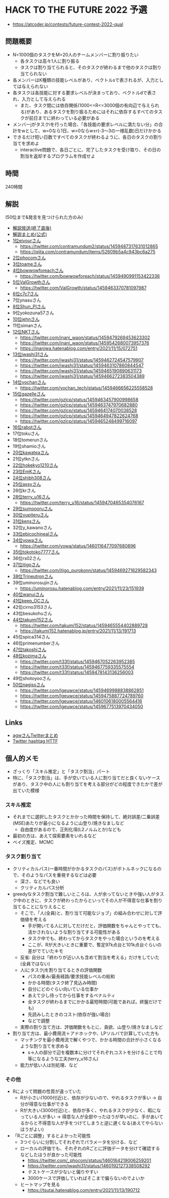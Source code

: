 # HACK TO THE FUTURE 2022 予選
- https://atcoder.jp/contests/future-contest-2022-qual

## 問題概要
- N=1000個のタスクをM=20人のチームメンバーに割り振りたい
    - 各タスクは高々1人に割り振る
    - タスクは割り当てられると、そのタスクが終わるまで他のタスクは割り当てられない
- 各メンバーはK種類の技能レベルがあり、ベクトルsで表されるが、入力としては与えられない
- 各タスクは各技能に対する要求レベルが決まっており、ベクトルdで表され、入力として与えられる
    - また、タスク間には依存関係(1000<=R<=3000個の有向辺で与えられる)があり、あるタスクを割り振るためにはそれに依存するすべてのタスクが前日までに終わっている必要がある
- メンバーjがタスクiを行った場合、「各技能の要求レベルに満たない分」の合計をwとして、w=0なら1日、w>0ならw±r(-3～3の一様乱数)日だけかかる
- できるだけ短い日数ですべてのタスクが終わるように、各日のタスクの割り当てを求めよ
    - interactive問題で、各日ごとに、完了したタスクを受け取り、その日の割当を返却するプログラムを作成せよ

## 時間
240時間

## 解説
(50位まで&発言を見つけられた方のみ)

- [解説放送(終了直後)](https://www.youtube.com/watch?v=H_MuLN6L-r4)
- [解説まとめ(公式)](https://atcoder.jp/contests/future-contest-2022-qual/editorial/2931?lang=ja)
- [1位eivourさん](https://twitter.com/contramundum2/status/1459478557210537985)
    - https://twitter.com/contramundum2/status/1459487317631012865
    - https://qiita.com/contramundum/items/52609b5a4c943bc6a275
- [2位phocomさん](https://twitter.com/_phocom/status/1459461706619699201)
- [3位toameさん](https://twitter.com/41Toame/status/1459861272049041412)
- [4位bowwowforeachさん](https://twitter.com/bowwowforeach/status/1459466965433470977)
    - https://twitter.com/bowwowforeach/status/1459490991153422336
- [5位ValGrowthさん](https://twitter.com/ValGrowth/status/1459465199216652289)
    - https://twitter.com/ValGrowth/status/1459463370781097987
- [6位c7c7さん](https://twitter.com/C7C7LL/status/1459462826930552836)
- 7位ynasuさん
- [8位Shun_PIさん](https://twitter.com/Shun___PI/status/1459463013832880133)
- 9位yokozuna57さん
- [10位iehnさん](https://twitter.com/arimasenu/status/1459461165969395712)
- 11位simanさん
- [12位NKTさん](https://twitter.com/inani_waon/status/1459461945615020032)
    - https://twitter.com/inani_waon/status/1459479269453623302
    - https://twitter.com/inani_waon/status/1459542680073957376
    - https://inaniwa.hatenablog.com/entry/2021/11/15/072751
- [13位iwashi31さん](https://twitter.com/iwashi31/status/1459461324287582210)
    - https://twitter.com/iwashi31/status/1459462724547579907
    - https://twitter.com/iwashi31/status/1459463107860844547
    - https://twitter.com/iwashi31/status/1459465190890631173
    - https://twitter.com/iwashi31/status/1459466272383504389
- [14位yochanさん](https://twitter.com/yochan_tech/status/1459462014615851008)
    - https://twitter.com/yochan_tech/status/1459466656225558528
- [15位gazelleさん](https://twitter.com/gzlcp/status/1459462267331051521)
    - https://twitter.com/gzlcp/status/1459463457900998658
    - https://twitter.com/gzlcp/status/1459463747970682880
    - https://twitter.com/gzlcp/status/1459464174070038528
    - https://twitter.com/gzlcp/status/1459464947822624768
    - https://twitter.com/gzlcp/status/1459465248499716097
- [16位rabotさん](https://qiita.com/tanaka-a/items/dc50b224f984335ab986)
- 17位tokuさん
- 18位tomerunさん
- 19位shamioさん
- [20位kawateaさん](https://twitter.com/kawatea03/status/1459464321768259585)
- 21位ytknさん
- [22位hokekyo1210さん](https://twitter.com/_hokekyo1210/status/1459479032932990977)
- [23位EmKさん](https://twitter.com/EmKjp/status/1459465646371053572)
- [24位shibh308さん](https://twitter.com/shibh308/status/1459469659468877825)
- [25位assyさん](https://twitter.com/assy1028/status/1459461980347985924)
- 26位krさん
- [28位terry_u16さん](https://twitter.com/terry_u16/status/1459462317771747328)
    - https://twitter.com/terry_u16/status/1459470465354076167
- [29位sumoooruさん](https://twitter.com/sumoooru/status/1459478589309550596)
- [30位yupiteruさん](https://twitter.com/yupiteru_kun/status/1459461186466975751)
- [31位kensさん](https://twitter.com/kens_kyopro/status/1459462599339556866)
- 32位y_kawanoさん
- [33位ebicochinealさん](https://twitter.com/ebicochineal/status/1459487058087407617)
- [34位yowaさん](https://twitter.com/yowa/status/1459985209949302784)
    - https://twitter.com/yowa/status/1460116477097680896
- [35位tokotoko7777さん](https://twitter.com/whimsicott_opu/status/1459472590796308484)
- 36位rs02さん
- [37位itigoさん](https://twitter.com/itigo_purokonn/status/1459466863201587202)
    - https://twitter.com/itigo_purokonn/status/1459469271629582343
- [38位Trineutronさん](https://twitter.com/trineutron/status/1459471474805198848)
- 39位uminorosujinさん
    - https://uminorosu.hatenablog.com/entry/2021/11/23/151939
- [40位wanuiさん](https://twitter.com/gmeriaog/status/1459480733433548802)
- [41位keep_OCさん](https://twitter.com/keep_OC/status/1459462090713088000)
- 42位cirno3153さん
- 43位besukohuさん
- [44位takumi152さん](https://twitter.com/takumi152/status/1459464409651171334)
    - https://twitter.com/takumi152/status/1459465554402889728
    - https://takumi152.hatenablog.jp/entry/2021/11/13/191713
- 45位spica314さん
- 46位primenumberさん
- [47位takoshiさん](https://twitter.com/takoshiiiiiiiii/status/1459464790489780225)
- [48位kozimaさん](https://twitter.com/t33f/status/1459464692405915651)
    - https://twitter.com/t33f/status/1459467052263952385
    - https://twitter.com/t33f/status/1459467759335575554
    - https://twitter.com/t33f/status/1459478143136256003
- 49位shotoyooさん
- [50位nagissさん](https://twitter.com/lgeuwce/status/1459461720624095232)
    - https://twitter.com/lgeuwce/status/1459469988838862851
    - https://twitter.com/lgeuwce/status/1459475887724789760
    - https://twitter.com/lgeuwce/status/1460106180005564416
    - https://twitter.com/lgeuwce/status/1459677513970434050

## Links
- [agwさんTwitterまとめ](https://togetter.com/li/1802420)
- [Twitter hashtag HTTF](https://twitter.com/hashtag/HTTF)


## 個人的メモ
- ざっくり「スキル推定」と「タスク割当」パート
- 特に、「タスク割当」は、手が空いている人に割り当てだと良くないケースがあり、タスク中の人にも割り当てを考える部分がどの程度できたかで差が出ていた模様

### スキル推定
- それまでに選択したタスクとかかった時間を保持して、絶対誤差/二乗誤差(MSE)あたりが最小になるように山登り/焼きなましなど
    - 自由度があるので、正則化項(L2ノルムとか)なども
- 最初の方は、あえて探索要素をいれるなど
- ベイズ推定、MCMC

### タスク割り当て
- クリティカルパス(一番時間がかかるタスクのパス)がボトルネックになるので、そのようなパスを重視するなどは必要
    - 深さ、などでも良い
    - クリティカルパス分析
- greedyなタスク割当で難しいところは、人が余ってないときや強い人がタスク中のときに、タスクが終わったからといってその人が不得意な仕事を割り当てることになりえること
    - そこで、「人(全員)と、割り当て可能なジョブ」の組み合わせに対して評価値を考える
        - 手が開いてる人に対してだけだと、評価関数をちゃんとやってても、活かされないような割り当てする可能性がある
        - タスク中でも、終わってからタスクをやった場合というのを考える
        - ここが、Rが大きいときに重要で、暫定97k点台と101k点台ぐらいの差がでていたキモ
    - 反省: 自分は「終わりが近い人も含めて割当を考える」だけをしていた(全員ではない)
    - 人iにタスクjを割り当てるときの評価関数
        - パスの重み/最長経路/要求技能レベルの総和
        - かかる時間(タスク終了見込み時間)
        - 自分にどのぐらい向いている仕事か
        - あえて少し待ってから仕事をするペナルティ
        - 全タスクが終わるまでにかかる最短時間(可能であれば。終盤だけでも)
        - 先読みしたときのコスト(依存が強い場合)
        - などで調整
    - 実際の割り当て方は、評価関数をもとに、貪欲、山登り/焼きなましなど
- 割り当て方は、最小費用流＋アドホックや、LPソルバで計算していた方も
    - マッチングを最小費用流で解くやつで、かかる時間の合計が小さくなるような割り当てを求める
        - s->人の部分で辺を複数本に分けてそれぞれコストを分けることで均等になるような工夫(terry_u16さん)
    - 能力が低い人は別処理、など

### その他
- Rによって問題の性質が違っていた
    - Rが小さい(1000付近)と、依存が少ないので、やれるタスクが多い → 自分が得意な仕事ができる
    - Rが大きい(3000付近)と、依存が多く、やれるタスクが少なく、暇になっている人が多い → 得意な人が全部やったほうが早いのに、手があいてるからと不得意な人が手をつけてしまうと逆に遅くなる(あえてやらないほうがよい)
- 「Rごとに調整」するとよかった可能性
    - 3つぐらいに分割してそれぞれでパラメータを分ける、など
    - ローカルの評価でも、それぞれのRごとに評価データを分けて確認するなどしたほうが良かった可能性
        - https://twitter.com/_phocom/status/1460164219006259201
        - https://twitter.com/iwashi31/status/1460192127338508292
        - テストケースが少ないと偏りやすい
        - 3000ケースで評価していればそこまで偏らないのでよいか
    - ヒートマップを見る
        - https://tsutaj.hatenablog.com/entry/2021/11/13/190712
